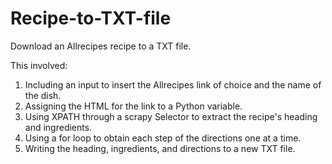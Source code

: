 # Recipe-to-TXT-file
Download an Allrecipes recipe to a TXT file.

This involved:

1) Including an input to insert the Allrecipes link of choice and the name of the dish.
2) Assigning the HTML for the link to a Python variable.
3) Using XPATH through a scrapy Selector to extract the recipe's heading and ingredients.
4) Using a for loop to obtain each step of the directions one at a time.
5) Writing the heading, ingredients, and directions to a new TXT file.
